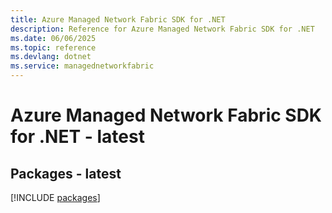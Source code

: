 ```yaml
---
title: Azure Managed Network Fabric SDK for .NET
description: Reference for Azure Managed Network Fabric SDK for .NET
ms.date: 06/06/2025
ms.topic: reference
ms.devlang: dotnet
ms.service: managednetworkfabric
---
```

# Azure Managed Network Fabric SDK for .NET - latest
## Packages - latest
[!INCLUDE [packages](managed-network-fabric-index.md)]